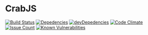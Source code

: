 # CrabJS 
[![Build Status](https://travis-ci.org/Vietworm/Crab.JS.svg?branch=master)](https://travis-ci.org/Vietworm/Crab.JS)
[![Depedencies](https://david-dm.org/Vietworm/crabJS.svg)](https://david-dm.org/Vietworm/crabJS)  [![devDepedencies](https://david-dm.org/Vietworm/crabJS/dev-status.svg)](https://david-dm.org/Vietworm/crabJS#info=devDependencies)  [![Code Climate](https://codeclimate.com/github/Vietworm/CrabJS/badges/gpa.svg)](https://codeclimate.com/github/Vietworm/CrabJS)
[![Issue Count](https://codeclimate.com/github/Vietworm/CrabJS/badges/issue_count.svg)](https://codeclimate.com/github/Vietworm/CrabJS)
[![Known Vulnerabilities](https://snyk.io/test/github/Vietworm/crabjs/badge.svg)](https://snyk.io/test/github/Vietworm/crabjs)
